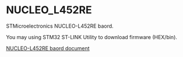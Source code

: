 # NUCLEO_L452RE

STMicroelectronics NUCLEO-L452RE baord.

You may using STM32 ST-LINK Utility to download firmware (HEX/bin).

[NUCLEO-L452RE baord document](https://www.st.com/content/st_com/en/products/evaluation-tools/product-evaluation-tools/mcu-mpu-eval-tools/stm32-mcu-mpu-eval-tools/stm32-nucleo-boards/nucleo-l452re.html)

